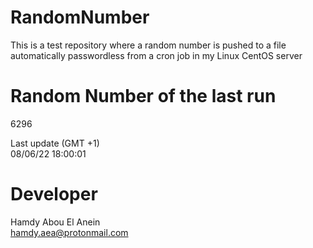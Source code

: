 # RandomNumber    
This is a test repository where a random number is pushed to a file automatically passwordless from a cron job in my Linux CentOS server    
# Random Number of the last run   
6296
      
Last update (GMT +1)    
08/06/22 18:00:01
# Developer    
Hamdy Abou El Anein   
hamdy.aea@protonmail.com
